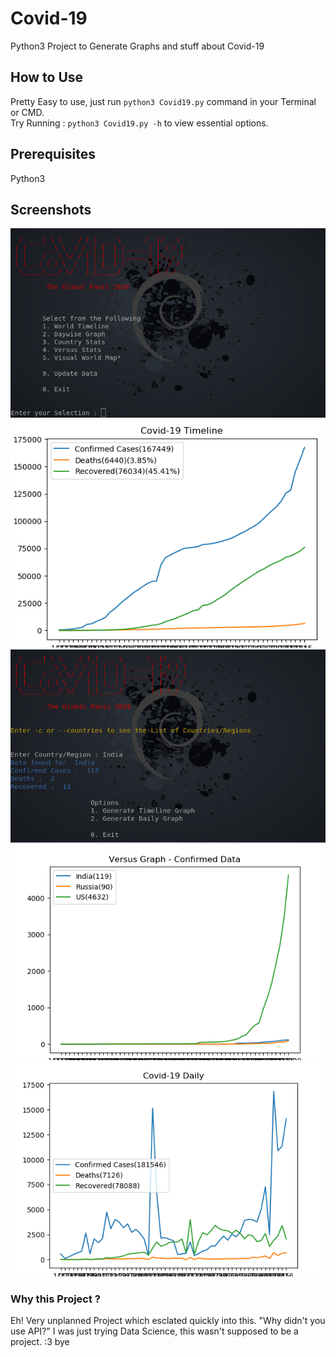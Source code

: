 # Covid-19
Python3 Project to Generate Graphs and stuff about Covid-19

## How to Use
Pretty Easy to use, just run `python3 Covid19.py` command in your Terminal or CMD.  
Try Running : `python3 Covid19.py -h` to view essential options.

## Prerequisites
Python3

## Screenshots
<img src="https://github.com/akashdeepb/Covid-19/blob/master/screenshots/covid_main.png">
<img src="https://github.com/akashdeepb/Covid-19/blob/master/screenshots/covid19_timeline.png">
<img src="https://github.com/akashdeepb/Covid-19/blob/master/screenshots/covid19_country.png">
<img src="https://github.com/akashdeepb/Covid-19/blob/master/screenshots/covid_versus.png">
<img src="https://github.com/akashdeepb/Covid-19/blob/master/screenshots/covid_daily.png">


### Why this Project ?
Eh! Very unplanned Project which esclated quickly into this. "Why didn't you use API?" I was just trying Data Science, this wasn't supposed to be a project. :3 bye
